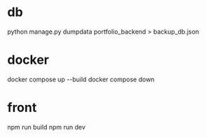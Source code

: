 # db
python manage.py dumpdata portfolio_backend > backup_db.json

# docker
docker compose up --build
docker compose down

# front
npm run build
npm run dev